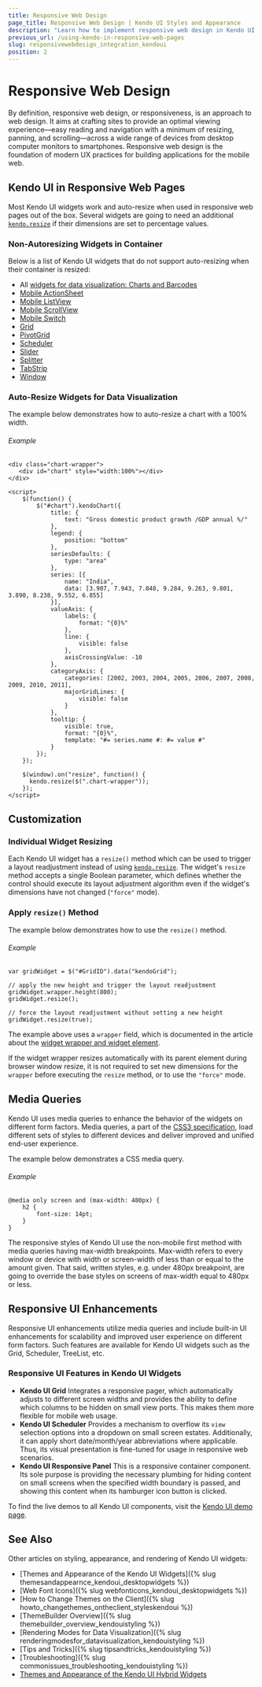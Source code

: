 ```yaml
---
title: Responsive Web Design
page_title: Responsive Web Design | Kendo UI Styles and Appearance
description: "Learn how to implement responsive web design in Kendo UI widgets."
previous_url: /using-kendo-in-responsive-web-pages
slug: responsivewebdesign_integration_kendoui
position: 2
---
```


# Responsive Web Design

By definition, responsive web design, or responsiveness, is an approach to web design. It aims at crafting sites to provide an optimal viewing experience&mdash;easy reading and navigation with a minimum of resizing, panning, and scrolling&mdash;across a wide range of devices from desktop computer monitors to smartphones. Responsive web design is the foundation of modern UX practices for building applications for the mobile web.

## Kendo UI in Responsive Web Pages

Most Kendo UI widgets work and auto-resize when used in responsive web pages out of the box. Several widgets are going to need an additional [`kendo.resize`](/api/javascript/kendo#methods-resize) if their dimensions are set to percentage values.

### Non-Autoresizing Widgets in Container

Below is a list of Kendo UI widgets that do not support auto-resizing when their container is resized:

* All [widgets for data visualization: Charts and Barcodes](http://demos.telerik.com/kendo-ui/)
* [Mobile ActionSheet](http://demos.telerik.com/kendo-ui/m/index#actionsheet/index)
* [Mobile ListView](http://demos.telerik.com/kendo-ui/m/index#mobile-listview/index)
* [Mobile ScrollView](http://demos.telerik.com/kendo-ui/m/index#scrollview/mobile)
* [Mobile Switch](http://demos.telerik.com/kendo-ui/m/index#switch/mobile)
* [Grid](http://demos.telerik.com/kendo-ui/grid/index)
* [PivotGrid](http://demos.telerik.com/kendo-ui/pivotgrid/index)
* [Scheduler](http://demos.telerik.com/kendo-ui/scheduler/index)
* [Slider](http://demos.telerik.com/kendo-ui/slider/index)
* [Splitter](http://demos.telerik.com/kendo-ui/splitter/index)
* [TabStrip](http://demos.telerik.com/kendo-ui/tabstrip/index)
* [Window](http://demos.telerik.com/kendo-ui/window/index)

### Auto-Resize Widgets for Data Visualization

The example below demonstrates how to auto-resize a chart with a 100% width.

###### Example

    <div class="chart-wrapper">
       <div id="chart" style="width:100%"></div>
    </div>

    <script>
        $(function() {
            $("#chart").kendoChart({
                title: {
                    text: "Gross domestic product growth /GDP annual %/"
                },
                legend: {
                    position: "bottom"
                },
                seriesDefaults: {
                    type: "area"
                },
                series: [{
                    name: "India",
                    data: [3.907, 7.943, 7.848, 9.284, 9.263, 9.801, 3.890, 8.238, 9.552, 6.855]
                }],
                valueAxis: {
                    labels: {
                        format: "{0}%"
                    },
                    line: {
                        visible: false
                    },
                    axisCrossingValue: -10
                },
                categoryAxis: {
                    categories: [2002, 2003, 2004, 2005, 2006, 2007, 2008, 2009, 2010, 2011],
                    majorGridLines: {
                        visible: false
                    }
                },
                tooltip: {
                    visible: true,
                    format: "{0}%",
                    template: "#= series.name #: #= value #"
                }
            });
        });

        $(window).on("resize", function() {
          kendo.resize($(".chart-wrapper"));
        });
    </script>

## Customization

### Individual Widget Resizing

Each Kendo UI widget has a `resize()` method which can be used to trigger a layout readjustment instead of using [`kendo.resize`](/api/javascript/kendo#methods-resize). The widget's `resize` method accepts a single Boolean parameter, which defines whether the control should execute its layout adjustment algorithm even if the widget's dimensions have not changed (`"force"` mode).

### Apply `resize()` Method

The example below demonstrates how to use the `resize()` method.

###### Example

    var gridWidget = $("#GridID").data("kendoGrid");

    // apply the new height and trigger the layout readjustment
    gridWidget.wrapper.height(800);
    gridWidget.resize();

    // force the layout readjustment without setting a new height
    gridWidget.resize(true);

The example above uses a `wrapper` field, which is documented in the article about the [widget wrapper and widget element](/framework/widgets/wrapper-element).

If the widget wrapper resizes automatically with its parent element during browser window resize, it is not required to set new dimensions for the `wrapper` before executing the `resize` method, or to use the  `"force"` mode.

## Media Queries

Kendo UI uses media queries to enhance the behavior of the widgets on different form factors. Media queries, a part of the [CSS3 specification](http://www.w3.org/TR/css3-mediaqueries/), load different sets of styles to different devices and deliver improved and unified end-user experience.

The example below demonstrates a CSS media query.

###### Example

    @media only screen and (max-width: 480px) {
        h2 {
            font-size: 14pt;
        }
    }

The responsive styles of Kendo UI use the non-mobile first method with media queries having max-width breakpoints. Max-width refers to every window or device with width or screen-width of less than or equal to the amount given. That said, written styles, e.g. under 480px breakpoint, are going to override the base styles on screens of max-width equal to 480px or less.

## Responsive UI Enhancements

Responsive UI enhancements utilize media queries and include built-in UI enhancements for scalability and improved user experience on different form factors. Such features are available for Kendo UI widgets such as the Grid, Scheduler, TreeList, etc.

### Responsive UI Features in Kendo UI Widgets

* **Kendo UI Grid** Integrates a responsive pager, which automatically adjusts to different screen widths and provides the ability to define which columns to be hidden on small view ports. This makes them more flexible for mobile web usage.
* **Kendo UI Scheduler** Provides a mechanism to overflow its `view` selection options into a dropdown on small screen estates. Additionally, it can apply short date/month/year abbreviations where applicable. Thus, its visual presentation is fine-tuned for usage in responsive web scenarios.
* **Kendo UI Responsive Panel** This is a responsive container component. Its sole purpose is providing the necessary plumbing for hiding content on small screens when the specified width boundary is passed, and showing this content when its hamburger icon button is clicked.

To find the live demos to all Kendo UI components, visit the [Kendo UI demo page](http://demos.telerik.com/kendo-ui/).

## See Also

Other articles on styling, appearance, and rendering of Kendo UI widgets:

* [Themes and Appearance of the Kendo UI Widgets]({% slug themesandappearnce_kendoui_desktopwidgets %})
* [Web Font Icons]({% slug webfonticons_kendoui_desktopwidgets %})
* [How to Change Themes on the Client]({% slug howto_changethemes_ontheclient_styleskendoui %})
* [ThemeBuilder Overview]({% slug themebuilder_overview_kendouistyling %})
* [Rendering Modes for Data Visualization]({% slug renderingmodesfor_datavisualization_kendouistyling %})
* [Tips and Tricks]({% slug tipsandtricks_kendouistyling %})
* [Troubleshooting]({% slug commonissues_troubleshooting_kendouistyling %})
* [Themes and Appearance of the Kendo UI Hybrid Widgets](/controls/hybrid/styling)
